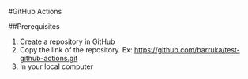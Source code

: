 #GitHub Actions

##Prerequisites


1. Create a repository in GitHub
2. Copy the link of the repository. Ex: https://github.com/barruka/test-github-actions.git
3. In your local computer
